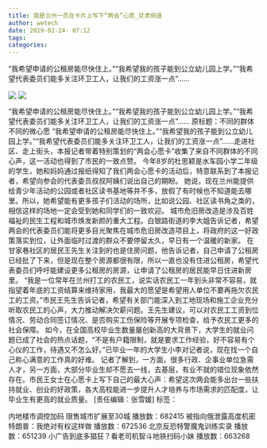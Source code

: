```yaml
---
title: 我是兰州一员在卡片上写下“两会”心愿_甘肃频道
author: wetech
date: 2019-02-24- 07:12
tags: 
categories: 
---
```

“我希望申请的公租房能尽快住上。”“我希望我的孩子能到公立幼儿园上学。”“我希望代表委员们能多关注环卫工人，让我们的工资涨一点”……
<!-- more -->
                
<img align="center" border="0" src="http://p1.ifengimg.com/a/2019_09/684cd97daa5d6f5_size113_w400_h300.jpg" />
                
<img align="center" border="0" src="http://p2.ifengimg.com/a/2016/0810/204c433878d5cf9size1_w16_h16.png" />
                
            
“我希望申请的公租房能尽快住上。”“我希望我的孩子能到公立幼儿园上学。”“我希望代表委员们能多关注环卫工人，让我们的工资涨一点”……
原标题：不同的群体 不同的微心愿
“我希望申请的公租房能尽快住上。”“我希望我的孩子能到公立幼儿园上学。”“我希望代表委员们能多关注环卫工人，让我们的工资涨一点”……走进社区、走上街头，本报记者带着特别策划的“两会心愿卡”收集了来自不同群体的不同心声，这一活动也得到了市民的一致点赞。
今年8岁的杜思颖是水车园小学二年级的学生，她和妈妈通过报纸得知了我们两会心愿卡的活动后，特意联系到了本报记者，希望向参会的代表委员叔叔阿姨们说出自己的期盼。
她说，现在兰州能提供给青少年活动的公园或者社区读书基地等并不多，放假了有时候也不知道能去哪里。所以，她希望能有更多孩子们活动的场所，比如说公园、社区读书角之类的，相信这样的场地一定会受到她和同学们的一致欢迎。
城市危旧房改造是涉及百姓福祉的民生工程和城市焕发新颜的重大工程。白银路街道的李大姐告诉记者，希望两会的代表委员们能将更多目光聚焦在城市危旧房改造项目上，将政府的这一好政策落实到位，让外面临时过渡的群众不要停留太久，早日有一个温暖的新家。
在甘家巷社区的居民王先生关注到的也是住房问题，他告诉记者，自己申请了公租房已经批了下来，但是现在整个房源都很有限，所以一直也没有住进公租房，希望代表委员们呼吁能建设更多公租房的房源，让申请了公租房的居民能早日住进新房里。
“我是一位常年在兰州打工的农民工，说实话农民工一年到头非常不容易，就指望着年底的工资结算来维持家用，我最大的愿望是希望用人单位不要再拖欠农民工的工资。”市民王先生告诉记者，希望有关部门能深入到工地现场和施工企业充分听取农民工的心声，大力推动解决欠薪问题。王先生建议，可以对农民工工资到位情况、劳动合同签订情况、是否购买工伤保险等开展专项检查，给予农民工更多的社会保障。
如今，在全国高校毕业生数量屡创新高的大背景下，大学生的就业问题已成了社会的热点话题，“不是有户籍限制，就是要求工作经验，好不容易有个心仪的工作，待遇又不怎么好。”已毕业一年的大学生小李对记者说，现在找一个自己称心满意的工作真的好难。
记者了解到，一方面，很多行政、企事业单位急需人才，另一方面，大部分毕业生却不愿去一线，去基层，有业不就的错位现象依然存在。市民王女士在心愿卡上写下自己的最大心声：希望这次两会能多出台一些扶持就业、创业的好政策，各大高校能进一步提升人才培养与市场需求的匹配度，让毕业生有更高的就业质量。
[责任编辑：张雪媛]
标签：
 
             
内地楼市调控加码 限售城市扩展至30城
播放数：682415
被指向俄泄露高度机密 特朗普：我绝对有权这样做
播放数：672536
北京反恐特警魔鬼训练实录
播放数：651239
小广告到底多猖狂？看老司机智斗地铁扫码小妹
播放数：663268
